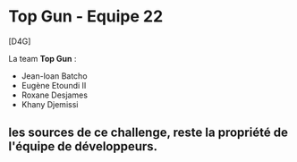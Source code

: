 # Top Gun - Equipe 22

[D4G]

La team **Top Gun** :
- Jean-loan Batcho
- Eugène Etoundi II
- Roxane Desjames
- Khany Djemissi

## les sources de ce challenge, reste la propriété de l'équipe de développeurs.

